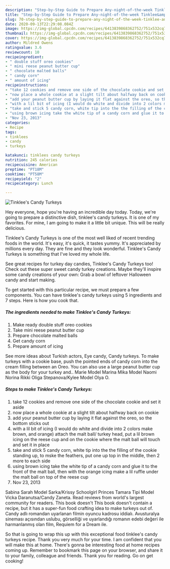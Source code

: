```yaml
---
description: "Step-by-Step Guide to Prepare Any-night-of-the-week Tinklee&amp;#39;s Candy Turkeys"
title: "Step-by-Step Guide to Prepare Any-night-of-the-week Tinklee&amp;#39;s Candy Turkeys"
slug: 70-step-by-step-guide-to-prepare-any-night-of-the-week-tinklee-and-39-s-candy-turkeys
date: 2020-09-13T22:29:08.084Z
image: https://img-global.cpcdn.com/recipes/6413839868362752/751x532cq70/tinklees-candy-turkeys-recipe-main-photo.jpg
thumbnail: https://img-global.cpcdn.com/recipes/6413839868362752/751x532cq70/tinklees-candy-turkeys-recipe-main-photo.jpg
cover: https://img-global.cpcdn.com/recipes/6413839868362752/751x532cq70/tinklees-candy-turkeys-recipe-main-photo.jpg
author: Mildred Owens
ratingvalue: 3.6
reviewcount: 10
recipeingredient:
- " double stuff oreo cookies"
- " mini reese peanut butter cup"
- " chocolate malted balls"
- " candy corn"
- " amount of icing"
recipeinstructions:
- "take 12 cookies and remove one side of the chocolate cookie and set it aside"
- "now place a whole cookie at a slight tilt about halfway back on cookie"
- "add your peanut butter cup by laying it flat against the oreo, so the bottom sticks out"
- "with a lil bit of icing (I would do white and divide into 2 colors make brown, and orange) attach the malt ball/ turkey head, put a lil brown icing on the reese cup and on the cookie where the malt ball will touch and set it in place"
- "take and stick 5 candy corn, white tip into the the filling of the cookie standing up, to mske the feathers, put one up top in the middle,  then 2 more to each side"
- "using brown icing take the white tip of a candy corn and glue it to the front of the malt ball, then with the orange icing make a lil ruffle under the malt ball on top of the reese cup"
- "Nov 23, 2013"
categories:
- Recipe
tags:
- tinklees
- candy
- turkeys

katakunci: tinklees candy turkeys 
nutrition: 245 calories
recipecuisine: American
preptime: "PT18M"
cooktime: "PT58M"
recipeyield: "2"
recipecategory: Lunch

---
```



![Tinklee&#39;s Candy Turkeys](https://img-global.cpcdn.com/recipes/6413839868362752/751x532cq70/tinklees-candy-turkeys-recipe-main-photo.jpg)

Hey everyone, hope you're having an incredible day today. Today, we're going to prepare a distinctive dish, tinklee&#39;s candy turkeys. It is one of my favorites. For mine, I am going to make it a little bit unique. This will be really delicious.

Tinklee&#39;s Candy Turkeys is one of the most well liked of recent trending foods in the world. It's easy, it's quick, it tastes yummy. It's appreciated by millions every day. They are fine and they look wonderful. Tinklee&#39;s Candy Turkeys is something that I've loved my whole life.

See great recipes for turkey day candies, Tinklee&#39;s Candy Turkeys too! Check out these super sweet candy turkey creations. Maybe they&#39;ll inspire some candy creations of your own: Grab a bowl of leftover Halloween candy and start making.


To get started with this particular recipe, we must prepare a few components. You can have tinklee&#39;s candy turkeys using 5 ingredients and 7 steps. Here is how you cook that.

<!--inarticleads1-->

##### The ingredients needed to make Tinklee&#39;s Candy Turkeys:

1. Make ready  double stuff oreo cookies
1. Take  mini reese peanut butter cup
1. Prepare  chocolate malted balls
1. Get  candy corn
1. Prepare  amount of icing


See more ideas about Turkish actors, Eye candy, Candy turkeys. To make turkeys with a cookie base, push the pointed ends of candy corn into the cream filling between an Oreo. You can also use a large peanut butter cup as the body for your turkey and.. Marie Model Marina Mika Model Naomi Norina Rikki Oliga Stepanova/Kylee Model Olya O. 

<!--inarticleads2-->

##### Steps to make Tinklee&#39;s Candy Turkeys:

1. take 12 cookies and remove one side of the chocolate cookie and set it aside
1. now place a whole cookie at a slight tilt about halfway back on cookie
1. add your peanut butter cup by laying it flat against the oreo, so the bottom sticks out
1. with a lil bit of icing (I would do white and divide into 2 colors make brown, and orange) attach the malt ball/ turkey head, put a lil brown icing on the reese cup and on the cookie where the malt ball will touch and set it in place
1. take and stick 5 candy corn, white tip into the the filling of the cookie standing up, to mske the feathers, put one up top in the middle,  then 2 more to each side
1. using brown icing take the white tip of a candy corn and glue it to the front of the malt ball, then with the orange icing make a lil ruffle under the malt ball on top of the reese cup
1. Nov 23, 2013


Sabina Sarah Model Sarka/Krissy Schoolgirl Princes Tamara Tipi Model Vicka Daranutsa/Candy Zaneta. Read reviews from world&#39;s largest community for readers. This book doesn&#39;t This book doesn&#39;t contain a recipe, but it has a super-fun food crafting idea to make turkeys out of. Candy adlı romandan uyarlanan filmin oyuncu kadrosu iddialı. Avusturalya sineması açısından uslubu, görselliği ve uyarlandığı romanın edebi değeri ile harmanlanmış olan film, Requiem for a Dream ile. 

So that is going to wrap this up with this exceptional food tinklee&#39;s candy turkeys recipe. Thank you very much for your time. I am confident that you will make this at home. There's gonna be interesting food at home recipes coming up. Remember to bookmark this page on your browser, and share it to your family, colleague and friends. Thank you for reading. Go on get cooking!
